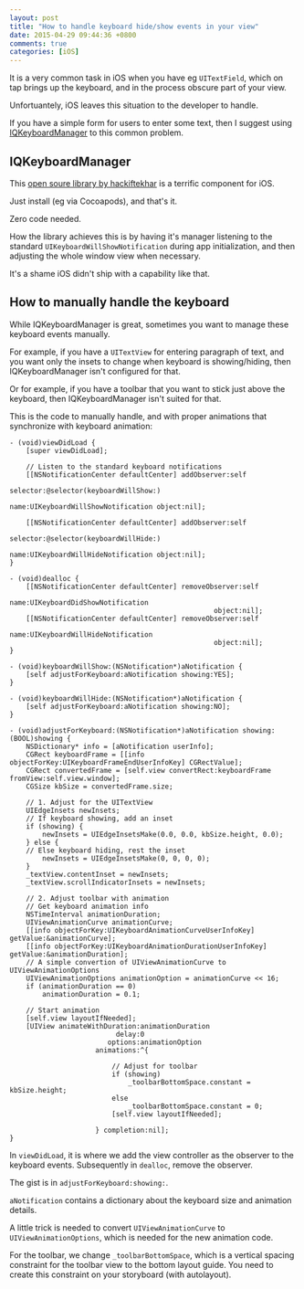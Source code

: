 ```yaml
---
layout: post
title: "How to handle keyboard hide/show events in your view"
date: 2015-04-29 09:44:36 +0800
comments: true
categories: [iOS]
---
```


It is a very common task in iOS when you have eg `UITextField`, which on tap brings up the keyboard, and in the process obscure part of your view.

Unfortuantely, iOS leaves this situation to the developer to handle.

If you have a simple form for users to enter some text, then I suggest using [IQKeyboardManager](https://github.com/hackiftekhar/IQKeyboardManager) to this common problem.

<!-- more -->

## IQKeyboardManager

This [open soure library by hackiftekhar](https://github.com/hackiftekhar/IQKeyboardManager) is a terrific component for iOS.

Just install (eg via Cocoapods), and that's it.

Zero code needed.

How the library achieves this is by having it's manager listening to the standard `UIKeyboardWillShowNotification` during app initialization, and then adjusting the whole window view when necessary.

It's a shame iOS didn't ship with a capability like that.


## How to manually handle the keyboard

While IQKeyboardManager is great, sometimes you want to manage these keyboard events manually.

For example, if you have a `UITextView` for entering paragraph of text, and you want only the insets to change when keyboard is showing/hiding, then IQKeyboardManager isn't configured for that.

Or for example, if you have a toolbar that you want to stick just above the keyboard, then IQKeyboardManager isn't suited for that.

This is the code to manually handle, and with proper animations that synchronize with keyboard animation:

```objc
- (void)viewDidLoad {
    [super viewDidLoad];

    // Listen to the standard keyboard notifications
    [[NSNotificationCenter defaultCenter] addObserver:self
                                             selector:@selector(keyboardWillShow:)
                                                 name:UIKeyboardWillShowNotification object:nil];
    
    [[NSNotificationCenter defaultCenter] addObserver:self
                                             selector:@selector(keyboardWillHide:)
                                                 name:UIKeyboardWillHideNotification object:nil];
}

- (void)dealloc {
    [[NSNotificationCenter defaultCenter] removeObserver:self
                                                    name:UIKeyboardDidShowNotification
                                                  object:nil];
    [[NSNotificationCenter defaultCenter] removeObserver:self
                                                    name:UIKeyboardWillHideNotification
                                                  object:nil];
}

- (void)keyboardWillShow:(NSNotification*)aNotification {    
    [self adjustForKeyboard:aNotification showing:YES];
}

- (void)keyboardWillHide:(NSNotification*)aNotification {
    [self adjustForKeyboard:aNotification showing:NO];
}

- (void)adjustForKeyboard:(NSNotification*)aNotification showing:(BOOL)showing {
    NSDictionary* info = [aNotification userInfo];
    CGRect keyboardFrame = [[info objectForKey:UIKeyboardFrameEndUserInfoKey] CGRectValue];
    CGRect convertedFrame = [self.view convertRect:keyboardFrame fromView:self.view.window];
    CGSize kbSize = convertedFrame.size;
    
    // 1. Adjust for the UITextView
    UIEdgeInsets newInsets;
    // If keyboard showing, add an inset
    if (showing) {
        newInsets = UIEdgeInsetsMake(0.0, 0.0, kbSize.height, 0.0);
    } else {
    // Else keyboard hiding, rest the inset
        newInsets = UIEdgeInsetsMake(0, 0, 0, 0);
    }
    _textView.contentInset = newInsets;
    _textView.scrollIndicatorInsets = newInsets;
    
    // 2. Adjust toolbar with animation
    // Get keyboard animation info
    NSTimeInterval animationDuration;
    UIViewAnimationCurve animationCurve;
    [[info objectForKey:UIKeyboardAnimationCurveUserInfoKey] getValue:&animationCurve];
    [[info objectForKey:UIKeyboardAnimationDurationUserInfoKey] getValue:&animationDuration];
    // A simple convertion of UIViewAnimationCurve to UIViewAnimationOptions
    UIViewAnimationOptions animationOption = animationCurve << 16;
    if (animationDuration == 0)
        animationDuration = 0.1;
    
    // Start animation
    [self.view layoutIfNeeded];
    [UIView animateWithDuration:animationDuration
                          delay:0
                        options:animationOption
                     animations:^{
                         
                         // Adjust for toolbar
                         if (showing)
                             _toolbarBottomSpace.constant = kbSize.height;
                         else
                             _toolbarBottomSpace.constant = 0;
                         [self.view layoutIfNeeded];
                         
                     } completion:nil];
}
```

In `viewDidLoad`, it is where we add the view controller as the observer to the keyboard events. Subsequently in `dealloc`, remove the observer.

The gist is in `adjustForKeyboard:showing:`.

`aNotification` contains a dictionary about the keyboard size and animation details. 

A little trick is needed to convert `UIViewAnimationCurve` to `UIViewAnimationOptions`, which is needed for the new animation code.

For the toolbar, we change `_toolbarBottomSpace`, which is a vertical spacing constraint for the toolbar view to the bottom layout guide. You need to create this constraint on your storyboard (with autolayout).
